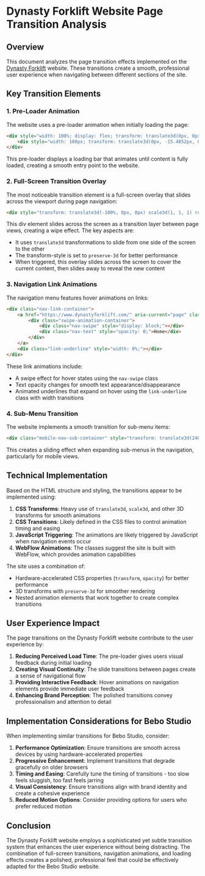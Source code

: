 # Dynasty Forklift Website Page Transition Analysis

## Overview

This document analyzes the page transition effects implemented on the [Dynasty Forklift](https://www.dynastyforklift.com/) website. These transitions create a smooth, professional user experience when navigating between different sections of the site.

## Key Transition Elements

### 1. Pre-Loader Animation

The website uses a pre-loader animation when initially loading the page:

```html
<div style="width: 100%; display: flex; transform: translate3d(0px, 0px, 0px) scale3d(1, 1, 1) rotateX(0deg) rotateY(0deg) rotateZ(0deg) skew(0deg, 0deg); transform-style: preserve-3d;" class="pre-loader">
    <div style="width: 100px; transform: translate3d(0px, -15.4852px, 0px) scale3d(1, 1, 1) rotateX(0deg) rotateY(0deg) rotateZ(0deg) skew(0deg, 0deg); opacity: 1; transform-style: preserve-3d; height: 0px; will-change: transform;" class="loading-bar"></div>
</div>
```

This pre-loader displays a loading bar that animates until content is fully loaded, creating a smooth entry point to the website.

### 2. Full-Screen Transition Overlay

The most noticeable transition element is a full-screen overlay that slides across the viewport during page navigation:

```html
<div style="transform: translate3d(-100%, 0px, 0px) scale3d(1, 1, 1) rotateX(0deg) rotateY(0deg) rotateZ(0deg) skew(0deg, 0deg); display: block; transform-style: preserve-3d;" class="transition"></div>
```

This div element slides across the screen as a transition layer between page views, creating a wipe effect. The key aspects are:
- It uses `translate3d` transformations to slide from one side of the screen to the other
- The transform-style is set to `preserve-3d` for better performance
- When triggered, this overlay slides across the screen to cover the current content, then slides away to reveal the new content

### 3. Navigation Link Animations

The navigation menu features hover animations on links:

```html
<div class="nav-link-container">
    <a href="https://www.dynastyforklift.com/" aria-current="page" class="nav-link w-inline-block w--current">
        <div class="swipe-animation-container">
            <div class="nav-swipe" style="display: block;"></div>
            <div class="nav-text" style="opacity: 0;">Home</div>
        </div>
    </a>
    <div class="link-underline" style="width: 0%;"></div>
</div>
```

These link animations include:
- A swipe effect for hover states using the `nav-swipe` class
- Text opacity changes for smooth text appearance/disappearance 
- Animated underlines that expand on hover using the `link-underline` class with width transitions

### 4. Sub-Menu Transition

The website implements a smooth transition for sub-menu items:

```html
<div class="mobile-nav-sub-container" style="transform: translate3d(240px, 0px, 0px) scale3d(1, 1, 1) rotateX(0deg) rotateY(0deg) rotateZ(0deg) skew(0deg, 0deg); transform-style: preserve-3d;">
```

This creates a sliding effect when expanding sub-menus in the navigation, particularly for mobile views.

## Technical Implementation

Based on the HTML structure and styling, the transitions appear to be implemented using:

1. **CSS Transforms**: Heavy use of `translate3d`, `scale3d`, and other 3D transforms for smooth animations
2. **CSS Transitions**: Likely defined in the CSS files to control animation timing and easing
3. **JavaScript Triggering**: The animations are likely triggered by JavaScript when navigation events occur
4. **WebFlow Animations**: The classes suggest the site is built with WebFlow, which provides animation capabilities

The site uses a combination of:
- Hardware-accelerated CSS properties (`transform`, `opacity`) for better performance
- 3D transforms with `preserve-3d` for smoother rendering
- Nested animation elements that work together to create complex transitions

## User Experience Impact

The page transitions on the Dynasty Forklift website contribute to the user experience by:

1. **Reducing Perceived Load Time**: The pre-loader gives users visual feedback during initial loading
2. **Creating Visual Continuity**: The slide transitions between pages create a sense of navigational flow
3. **Providing Interactive Feedback**: Hover animations on navigation elements provide immediate user feedback
4. **Enhancing Brand Perception**: The polished transitions convey professionalism and attention to detail

## Implementation Considerations for Bebo Studio

When implementing similar transitions for Bebo Studio, consider:

1. **Performance Optimization**: Ensure transitions are smooth across devices by using hardware-accelerated properties
2. **Progressive Enhancement**: Implement transitions that degrade gracefully on older browsers
3. **Timing and Easing**: Carefully tune the timing of transitions - too slow feels sluggish, too fast feels jarring
4. **Visual Consistency**: Ensure transitions align with brand identity and create a cohesive experience
5. **Reduced Motion Options**: Consider providing options for users who prefer reduced motion

## Conclusion

The Dynasty Forklift website employs a sophisticated yet subtle transition system that enhances the user experience without being distracting. The combination of full-screen transitions, navigation animations, and loading effects creates a polished, professional feel that could be effectively adapted for the Bebo Studio website.
